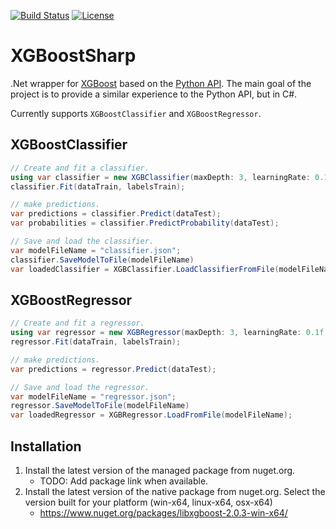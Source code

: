 ﻿[![Build Status](https://github.com/mdabros/XGBoostSharp/actions/workflows/dotnet.yml/badge.svg?branch=master)](https://github.com/mdabros/XGBoostSharp/actions/workflows/dotnet.yml)
[![License](https://img.shields.io/github/license/mdabros/XGBoostSharp)](https://github.com/mdabros/XGBoostSharp/blob/master/LICENSE)

# XGBoostSharp
.Net wrapper for [XGBoost](https://github.com/dmlc/xgboost) based on the [Python API](https://xgboost.readthedocs.io/en/latest/python/index.html).
The main goal of the project is to provide a similar experience to the Python API, but in C#.

Currently supports `XGBoostClassifier` and `XGBoostRegressor`.

## XGBoostClassifier
```csharp
// Create and fit a classifier.
using var classifier = new XGBClassifier(maxDepth: 3, learningRate: 0.1f, nEstimators: 100);
classifier.Fit(dataTrain, labelsTrain);

// make predictions.
var predictions = classifier.Predict(dataTest);
var probabilities = classifier.PredictProbability(dataTest);

// Save and load the classifier.
var modelFileName = "classifier.json";
classifier.SaveModelToFile(modelFileName)
var loadedClassifier = XGBClassifier.LoadClassifierFromFile(modelFileName);
```

## XGBoostRegressor
```csharp
// Create and fit a regressor.
using var regressor = new XGBRegressor(maxDepth: 3, learningRate: 0.1f, nEstimators: 100);
regressor.Fit(dataTrain, labelsTrain);

// make predictions.
var predictions = regressor.Predict(dataTest);

// Save and load the regressor.
var modelFileName = "regressor.json";
regressor.SaveModelToFile(modelFileName)
var loadedRegressor = XGBRegressor.LoadFromFile(modelFileName);
```

## Installation

1. Install the latest version of the managed package from nuget.org.
   - TODO: Add package link when available.
2. Install the latest version of the native package from nuget.org.
   Select the version built for your platform (win-x64, linux-x64, osx-x64)
   - https://www.nuget.org/packages/libxgboost-2.0.3-win-x64/
